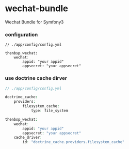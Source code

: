 # wechat-bundle
Wechat Bundle for Symfony3

### configuration

```
// ./app/config/config.yml

thenbsp_wechat:
    wechat:
        appid: "your appid"
        appsecret: "your appsecret"
```

### use doctrine cache dirver

```php
// ./app/config/config.yml

doctrine_cache:
    providers:
        filesystem_cache:
            type: file_system

thenbsp_wechat:
    wechat:
        appid: "your appid"
        appsecret: "your appsecret"
    cache_driver:
        id: "doctrine_cache.providers.filesystem_cache"
```
